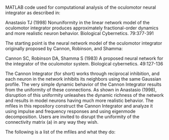 MATLAB code used for computational analysis of the oculomotor neural integrator as described in:  

Anastasio TJ (1998) Nonuniformity in the linear network model of the oculomotor integrator produces approximately fractional-order dynamics and more realistic neuron behavior. Biological Cybernetics. 79:377-391  

The starting point is the neural network model of the oculomotor integrator originally proposed by Cannon, Robinson, and Shamma:  

Cannon SC, Robinson DA, Shamma S (1983) A proposed neural network for the integrator of the oculomotor system. Biological cybernetics. 49:127-136

The Cannon Integrator (for short) works through reciprocal inhibition, and each neuron in the network inhibits its neighbors using the same Gaussian profile. The very simple dynamic behavior of the Cannon Integrator results from the uniformity of these connections. As shown in Anastasio (1998), disruption of this uniformity unleashes the dynamic richness of the network and results in model neurons having much more realistic behavior. The mfiles in this repository construct the Cannon Integrator and analyze it using impulse and frequency responses and using eigenmode decomposition. Users are invited to disrupt the uniformity of the connectivity matrix (a) in any way they wish.  

The following is a list of the mfiles and what they do:  

